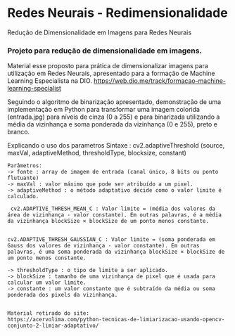 # Redes Neurais - Redimensionalidade
Redução de Dimensionalidade em Imagens para Redes Neurais


### Projeto para redução de dimensionalidade em imagens.

Material esse proposto para prática de dimensionalizar imagens para utilização em Redes Neurais, apresentado para a formação de Machine Learning Especialista na DIO.
https://web.dio.me/track/formacao-machine-learning-specialist

Seguindo o algoritmo de binarização apresentado, demonstração de uma implementação em Python para transformar uma imagem colorida (entrada.jpg) para níveis de cinza (0 a 255) e para binarizada utilizando a média da vizinhança e soma ponderada da vizinhança (0 e 255), preto e branco.


Explicando o uso dos parametros
     Sintaxe : cv2.adaptiveThreshold (source, maxVal, adaptiveMethod, thresholdType, blocksize, constant)

    Parâmetros:
    -> fonte : array de imagem de entrada (canal único, 8 bits ou ponto flutuante)
    -> maxVal : valor máximo que pode ser atribuído a um pixel.
    -> adaptiveMethod : o método adaptativo decide como o valor limite é calculado.

     cv2.ADAPTIVE_THRESH_MEAN_C : Valor limite = (média dos valores da área de vizinhança - valor constante). Em outras palavras, é a média da vizinhança blockSize × blockSize de um ponto menos constante.


    cv2.ADAPTIVE_THRESH_GAUSSIAN_C : Valor limite = (soma ponderada em Gauss dos valores de vizinhança - valor constante). Em outras palavras, é uma soma ponderada da vizinhança blockSize × blockSize de um ponto menos constante.

    -> thresholdType : o tipo de limite a ser aplicado.
    -> blockSize : tamanho de uma vizinhança de pixel que é usada para calcular um valor limite.
    -> constante : um valor constante que é subtraído da média ou soma ponderada dos pixels da vizinhança. 
    
    
    Material retirado do site:
    https://acervolima.com/python-tecnicas-de-limiarizacao-usando-opencv-conjunto-2-limiar-adaptativo/
